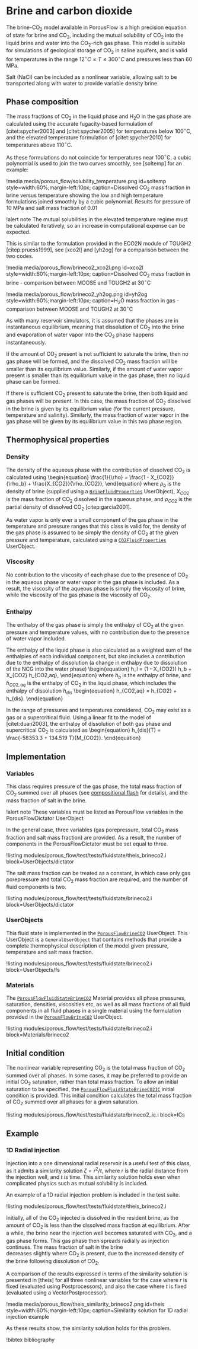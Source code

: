 # Brine and carbon dioxide

The brine-CO$_2$ model available in PorousFlow is a high precision equation of state
for brine and CO$_2$, including the mutual solubility of CO$_2$ into the liquid brine
and water into the CO$_2$-rich gas phase. This model is suitable for simulations of
geological storage of CO$_2$ in saline aquifers, and is valid for temperatures in the range
$12^{\circ}C \le T \le 300^{\circ}C$ and pressures less than 60 MPa.

Salt (NaCl) can be included as a nonlinear variable, allowing salt to be transported
along with water to provide variable density brine.

## Phase composition

The mass fractions of CO$_2$ in the liquid phase and H$_2$O in the gas phase are calculated
using the accurate fugacity-based formulation of [citet:spycher2003] and [citet:spycher2005]
for temperatures below 100$^{\circ}$C, and the elevated temperature formulation of
[citet:spycher2010] for temperatures above 110$^{\circ}$C.

As these formulations do not coincide for temperatures near 100$^{\circ}$C, a cubic
polynomial is used to join the two curves smoothly, see [soltemp] for an example:

!media media/porous_flow/solubility_temperature.png
       id=soltemp
       style=width:60%;margin-left:10px;
       caption=Dissolved CO$_2$ mass fraction in brine versus temperature showing the low
       and high temperature formulations joined smoothly by a cubic polynomial. Results for
       pressure of 10 MPa and salt mass fraction of 0.01

!alert note
The mutual solubilities in the elevated temperature regime must be calculated iteratively,
so an increase in computational expense can be expected.

This is similar to the formulation provided in the ECO2N module of TOUGH2 [citep:pruess1999],
see [xco2l] and [yh2og] for a comparison between the two codes.

!media media/porous_flow/brineco2_xco2l.png
       id=xco2l
       style=width:60%;margin-left:10px;
       caption=Dissolved CO$_2$ mass fraction in brine - comparison between MOOSE and TOUGH2
       at 30$^{\circ}$C

!media media/porous_flow/brineco2_yh2og.png
      id=yh2og
      style=width:60%;margin-left:10px;
      caption=H$_2$O mass fraction in gas - comparison between MOOSE and TOUGH2
      at 30$^{\circ}$C

As with many reservoir simulators, it is assumed that the phases are in instantaneous
equilibrium, meaning that dissolution of CO$_2$ into the brine and evaporation of water
vapor into the CO$_2$ phase happens instantaneously.

If the amount of CO$_2$ present is not sufficient to saturate the brine, then no gas
phase will be formed, and the dissolved CO$_2$ mass fraction will be smaller than its
equilibrium value. Similarly, if the amount of water vapor present is smaller than its
equilibrium value in the gas phase, then no liquid phase can be formed.

If there is sufficient CO$_2$ present to saturate the brine, then both liquid and gas
phases will be present. In this case, the mass fraction of CO$_2$ dissolved in the brine
is given by its equilibrium value (for the current pressure, temperature and salinity). Similarly, the mass fraction of water vapor in the gas phase will be given by its
equilibrium value in this two phase region.

## Thermophysical properties

### Density

The density of the aqueous phase with the contribution of dissolved CO$_2$ is calculated using
\begin{equation}
\frac{1}{\rho} = \frac{1 - X_{CO2}}{\rho_b} + \frac{X_{CO2}}{\rho_{CO2}},
\end{equation}
where $\rho_b$ is the density of brine (supplied using a
[`BrineFluidProperties`](/BrineFluidProperties.md) UserObject), $X_{CO2}$ is the
mass fraction of CO$_2$ dissolved in the aqueous phase, and $\rho_{CO2}$ is the partial
density of dissolved CO$_2$ [citep:garcia2001].

As water vapor is only ever a small component of the gas phase in the temperature and pressure ranges
that this class is valid for, the density of the gas phase is assumed to be simply the density of CO$_2$
at the given pressure and temperature, calculated using a [`CO2FluidProperties`](/CO2FluidProperties.md)
UserObject.

### Viscosity

No contribution to the viscosity of each phase due to the presence of CO$_2$ in the aqueous
phase or water vapor in the gas phase is included. As a result, the viscosity of the aqueous
phase is simply the viscosity of brine, while the viscosity of the gas phase is the viscosity
of CO$_2$.

### Enthalpy

The enthalpy of the gas phase is simply the enthalpy of CO$_2$ at the given pressure and temperature
values, with no contribution due to the presence of water vapor included.

The enthalpy of the liquid phase is also calculated as a weighted sum of the enthalpies
of each individual component, but also includes a contribution due to the enthalpy of
dissolution (a change in enthalpy due to dissolution of the NCG into the water phase)
\begin{equation}
h_l = (1 - X_{CO2}) h_b + X_{CO2} h_{CO2,aq},
\end{equation}
where $h_b$ is the enthalpy of brine, and $h_{CO2,aq}$ is the enthalpy of CO$_2$ in the liquid
phase, which includes the enthalpy of dissolution $h_{dis}$
\begin{equation}
h_{CO2,aq} = h_{CO2} + h_{dis}.
\end{equation}

In the range of pressures and temperatures considered, CO$_2$ may exist as a gas or a supercritical fluid. Using a linear fit to the model of [citet:duan2003], the enthalpy of
dissolution of both gas phase and supercritical CO$_2$ is calculated as
\begin{equation}
h_{dis}(T) = \frac{-58353.3 + 134.519 T}{M_{CO2}}.
\end{equation}

## Implementation

### Variables

This class requires pressure of the gas phase, the total mass fraction of CO$_2$ summed over all
phases (see [compositional flash](/compositional_flash.md) for details), and the mass fraction
of salt in the brine.

!alert note
These variables must be listed as PorousFlow variables in the PorousFlowDictator UserObject

In the general case, three variables (gas porepressure, total CO$_2$ mass fraction and salt mass fraction) are provided. As a result, the number of components in the PorousFlowDictator
must be set equal to three.

!listing modules/porous_flow/test/tests/fluidstate/theis_brineco2.i block=UserObjects/dictator

The salt mass fraction can be treated as a constant, in which case only gas porepressure and
total CO$_2$ mass fraction are required, and the number of fluid components is two.

!listing modules/porous_flow/test/tests/fluidstate/brineco2.i block=UserObjects/dictator

### UserObjects

This fluid state is implemented in the [`PorousFlowBrineCO2`](/PorousFlowBrineCO2.md) UserObject.
This UserObject is a `GeneralUserObject` that contains methods that provide a complete
thermophysical description of the model given pressure, temperature and salt mass fraction.

!listing modules/porous_flow/test/tests/fluidstate/brineco2.i block=UserObjects/fs

### Materials

The [`PorousFlowFluidStateBrineCO2`](/PorousFlowFluidStateBrineCO2.md)
Material provides all phase pressures, saturation, densities, viscosities etc, as well
as all mass fractions of all fluid components in all fluid phases in a single material
using the formulation provided in the [`PorousFlowBrineCO2`](/PorousFlowBrineCO2.md) UserObject.

!listing modules/porous_flow/test/tests/fluidstate/brineco2.i block=Materials/brineco2

## Initial condition

The nonlinear variable representing CO$_2$ is the total mass fraction of CO$_2$ summed over
all phases. In some cases, it may be preferred to provide an initial CO$_2$ saturation, rather
than total mass fraction. To allow an initial saturation to be specified, the
[`PorousFlowFluidStateBrineCO2IC`](/PorousFlowFluidStateBrineCO2IC.md) initial
condition is provided. This initial condition calculates the total mass fraction of CO$_2$
summed over all phases for a given saturation.

!listing modules/porous_flow/test/tests/fluidstate/brineco2_ic.i block=ICs

## Example

### 1D Radial injection

Injection into a one dimensional radial reservoir is a useful test of this class, as it
admits a similarity solution $\zeta = r^2/t$, where $r$ is the radial distance from the
injection well, and $t$ is time. This similarity solution holds even when complicated physics
such as mutual solubility is included.

An example of a 1D radial injection problem is included in the test suite.

!listing modules/porous_flow/test/tests/fluidstate/theis_brineco2.i

Initially, all of the CO$_2$ injected is dissolved in the resident brine, as the amount
of CO$_2$ is less than the dissolved mass fraction at equilibrium. After a while, the
brine near the injection well becomes saturated with CO$_2$, and a gas phase forms. This
gas phase then spreads radially as injection continues. The mass fraction of salt in the brine  
decreases slightly where CO$_2$ is present, due to the increased density of the brine following
dissolution of CO$_2$.

A comparison of the results expressed in terms of the similarity solution is presented in
[theis] for all three nonlinear variables for the case where $r$ is fixed (evaluated using
Postprocessors), and also the case where $t$ is fixed (evaluated using a VectorPostprocessor).

!media media/porous_flow/theis_similarity_brineco2.png
       id=theis
       style=width:60%;margin-left:10px;
       caption=Similarity solution for 1D radial injection example

As these results show, the similarity solution holds for this problem.

!bibtex bibliography
